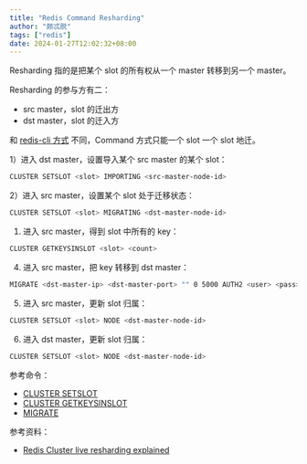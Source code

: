 ```yaml
---
title: "Redis Command Resharding"
author: "颇忒脱"
tags: ["redis"]
date: 2024-01-27T12:02:32+08:00
---
```


Resharding 指的是把某个 slot 的所有权从一个 master 转移到另一个 master。

Resharding 的参与方有二：

* src master，slot 的迁出方
* dst master，slot 的迁入方

和 [redis-cli 方式](../../ops-cli/resharding) 不同，Command 方式只能一个 slot 一个 slot 地迁。

1）进入 dst master，设置导入某个 src master 的某个 slot：

```bash
CLUSTER SETSLOT <slot> IMPORTING <src-master-node-id>
```

2）进入 src master，设置某个 slot 处于迁移状态：

```bash
CLUSTER SETSLOT <slot> MIGRATING <dst-master-node-id>
```

1) 进入 src master，得到 slot 中所有的 key：

```bash
CLUSTER GETKEYSINSLOT <slot> <count>
```

4) 进入 src master，把 key 转移到 dst master：

```bash
MIGRATE <dst-master-ip> <dst-master-port> "" 0 5000 AUTH2 <user> <pass> KEYS <key1> <key2> ...
```

5) 进入 src master，更新 slot 归属：

```bash
CLUSTER SETSLOT <slot> NODE <dst-master-node-id>
```

6) 进入 dst master，更新 slot 归属：

```bash
CLUSTER SETSLOT <slot> NODE <dst-master-node-id>
```

参考命令：

* [CLUSTER SETSLOT][setslot] 
* [CLUSTER GETKEYSINSLOT][getkeysinslot]
* [MIGRATE][migrate]


参考资料：

* [Redis Cluster live resharding explained][resharding-explained]

[setslot]: https://redis.io/commands/cluster-setslot
[resharding-explained]: https://redis.io/commands/cluster-setslot#redis-cluster-live-resharding-explained
[migrate]: https://redis.io/commands/migrate
[getkeysinslot]: https://redis.io/commands/cluster-getkeysinslot
